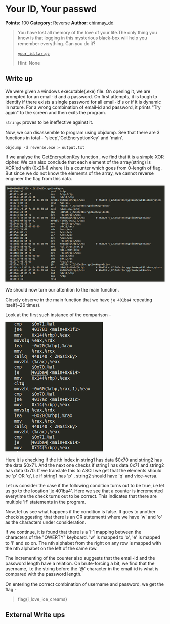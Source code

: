 # Your ID, Your passwd
**Points:** 100
**Category:** Reverse
**Author:** [chinmay_dd](https://github.com/chinmaydd)

> You have lost all memory of the love of your life.The only thing you know is that logging in this mysterious black-box will help you remember everything. Can you do it?
>
> [`your_id.tar.gz`](your_id.tar.gz)
>
> Hint: None

## Write up

We were given a windows executable(.exe) file. On opening it, we are prompted for an email-id and a password. On first attempts, it is tough to identify if there exists a single password for all email-id's or if it is dynamic in nature. For a wrong combination of email-id and password, it prints "Try again" to the screen and then exits the program. 

`strings` proves to be ineffective against it. 

Now, we can disassemble to program using objdump. See that there are 3 functions in total - 'sleep','GetEncryptionKey' and 'main'.

```
objdump -d reverse.exe > output.txt
```

If we analyse the GetEncryptionKey function , we find that it is a simple XOR cipher. We can also conclude that each element of the array(string) is XOR'ed with 
(0x21-i) where i is a counter which goes from 0-length of flag. But since we do not know the elements of the array, we cannot reverse engineer the flag from this data.

![encr.png](images/encr.png)

We should now turn our attention to the main function.

Closely observe in the main function that we have `je 401ba4` repeating itself(~26 times). 

Look at the first such instance of the comparison - 

![map.png](images/map.png)

Here it is checking if the ith index in string1 has data $0x70 and string2 has the data $0x71. And the next one checks if string1 has data 0x71 and string2 has data 
0x70. If we translate this to ASCII we get that the elements should be 'p' OR 'q', i.e if string1 has 'p' , string2 should have 'q' and vice-versa. 

Let us consider the case if the following condition turns out to be true, i.e let us go to the location 'je 401ba4'. Here we see that a counter is incremented everytime the check turns out to be correct. This indicates that there are multiple 'if' statements in the program. 

Now, let us see what happens if the condition is false. It goes to another check(suggesting that there is an OR statement) where we have 'w' and 'o' as the characters under consideration. 

If we continue, it is found that there is a 1-1 mapping between the characters of the "QWERTY" keyboard. 'w' is mapped to 'o', 'e' is mapped to 'i' and so on. The nth alphabet from the right on any row is mapped with the nth alphabet on the left of the same row. 

The incrementing of the counter also suggests that the email-id and the password length have a relation. On brute-forcing a bit, we find that the username, i.e the string before the '@' character in the email-id is what is compared with the password length.

On entering the correct combination of username and password, we get the flag - 

> flag{i_love_ice_creams}

## External Write ups